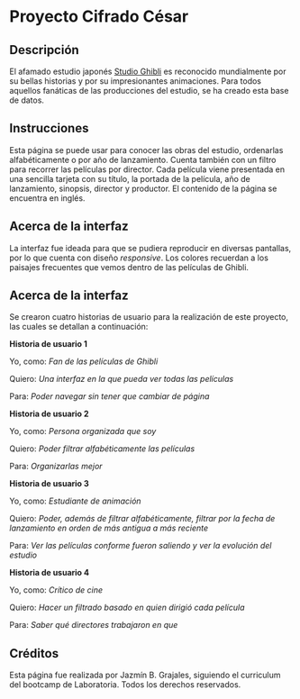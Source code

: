 
# Proyecto Cifrado César

## Descripción

El afamado estudio japonés [Studio Ghibli](https://es.wikipedia.org/wiki/Studio_Ghibli) es reconocido mundialmente por su bellas historias y por su impresionantes animaciones.
Para todos aquellos fanáticas de las producciones del estudio, se ha creado esta base de datos.

## Instrucciones

Esta página se puede usar para conocer las obras del estudio, ordenarlas alfabéticamente o por año de lanzamiento. Cuenta también con un filtro para recorrer las películas por director.
Cada película viene presentada en una sencilla tarjeta con su título, la portada de la película, año de lanzamiento, sinopsis, director y productor.
El contenido de la página se encuentra en inglés.

## Acerca de la interfaz

La interfaz fue ideada para que se pudiera reproducir en diversas pantallas, por lo que cuenta con diseño _responsive_. Los colores recuerdan a los paisajes frecuentes que vemos dentro de las películas de Ghibli.

## Acerca de la interfaz

Se crearon cuatro historias de usuario para la realización de este proyecto, las cuales se detallan a continuación:

**Historia de usuario 1**

Yo, como: _Fan de las películas de Ghibli_

Quiero: _Una interfaz en la que pueda ver todas las películas_

Para: _Poder navegar sin tener que cambiar de página_

**Historia de usuario 2**

Yo, como: _Persona organizada que soy_

Quiero: _Poder filtrar alfabéticamente las películas_

Para: _Organizarlas mejor_

**Historia de usuario 3**

Yo, como: _Estudiante de animación_

Quiero: _Poder, además de filtrar alfabéticamente, filtrar por la fecha de lanzamiento en orden de más antigua a más reciente_

Para: _Ver las películas conforme fueron saliendo y ver la evolución del estudio_

**Historia de usuario 4**

Yo, como: _Crítico de cine_

Quiero: _Hacer un filtrado basado en quien dirigió cada película_

Para: _Saber qué directores trabajaron en que_

## Créditos

Esta página fue realizada por Jazmín B. Grajales, siguiendo el curriculum del bootcamp de Laboratoria. Todos los derechos reservados.